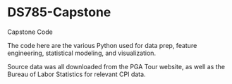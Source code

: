 # DS785-Capstone
Capstone Code

The code here are the various Python used for data prep, feature engineering, statistical modeling, and visualization. 

Source data was all downloaded from the PGA Tour website, as well as the Bureau of Labor Statistics for relevant CPI data. 
